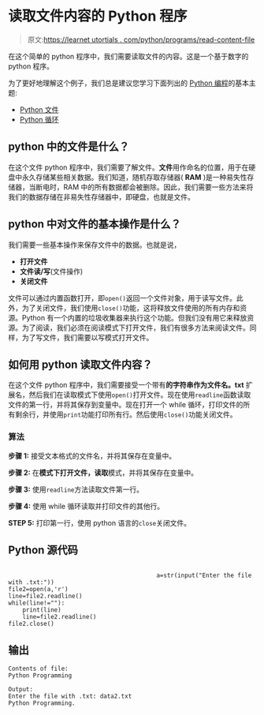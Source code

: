 # 读取文件内容的 Python 程序

> 原文:[https://learnet utortials . com/python/programs/read-content-file](https://learnetutorials.com/python/programs/read-content-file)

在这个简单的 python 程序中，我们需要读取文件的内容。这是一个基于数字的 python 程序。

为了更好地理解这个例子，我们总是建议您学习下面列出的 [Python 编程](../ "Python tutorial")的基本主题:

*   [Python 文件](../../python/file-operations "operators in python")
*   [Python 循环](../../python/python-loop-tutorials "operators in python")

## python 中的文件是什么？

在这个文件 python 程序中，我们需要了解文件。**文件**用作命名的位置，用于在硬盘中永久存储某些相关数据。我们知道，随机存取存储器( **RAM** )是一种易失性存储器，当断电时，RAM 中的所有数据都会被删除。因此，我们需要一些方法来将我们的数据存储在非易失性存储器中，即硬盘，也就是文件。

## python 中对文件的基本操作是什么？

我们需要一些基本操作来保存文件中的数据。也就是说，

*   **打开文件**
*   **文件读/写**(文件操作)
*   **关闭文件**

文件可以通过内置函数打开，即`open()`返回一个文件对象，用于读写文件。此外，为了关闭文件，我们使用`close()`功能，这将释放文件使用的所有内存和资源。Python 有一个内置的垃圾收集器来执行这个功能。但我们没有用它来释放资源。为了阅读，我们必须在阅读模式下打开文件，我们有很多方法来阅读文件。同样，为了写文件，我们需要以写模式打开文件。

## 如何用 python 读取文件内容？

在这个文件 python 程序中，我们需要接受一个带有**的字符串作为文件名。txt** 扩展名，然后我们在读取模式下使用`open()`打开文件。现在使用`readline`函数读取文件的第一行，并将其保存到变量中。现在打开一个 while 循环，打印文件的所有剩余行，并使用`print`功能打印所有行。然后使用`close()`功能关闭文件。

### 算法

**步骤 1:** 接受文本格式的文件名，并将其保存在变量中。

**步骤 2:** 在**模式下打开文件，读取**模式，并将其保存在变量中。

**步骤 3:** 使用`readline`方法读取文件第一行。

**步骤 4:** 使用 while 循环读取并打印文件的其他行。

**STEP 5:** 打印第一行，使用 python 语言的`close`关闭文件。

## Python 源代码

```

                                          a=str(input("Enter the file with .txt:"))
file2=open(a,'r')
line=file2.readline()
while(line!=""):
    print(line)
    line=file2.readline()
file2.close()

```

## 输出

```
Contents of file: 
Python Programming

Output: 
Enter the file with .txt: data2.txt
Python Programming.
```